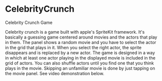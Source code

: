 # CelebrityCrunch
Celebrity Crunch Game 

Celebrity crunch is a game built with apple's SpriteKit framework. It's basically a guessing game centered around movies and the actors that play in them. The panel shows a random movie and you have to select the actor in the grid that plays in it. When you select the right actor, the sprite disappears and is replaced by a new actor. The game is designed in a way in which at least one actor playing in the displayed movie is included in the grid of actors. You can also shuffle actors until you find one that you think plays in the movie. Skipping an unfamiliar movie is done by just tapping on the movie panel. See video demonstration below. 
